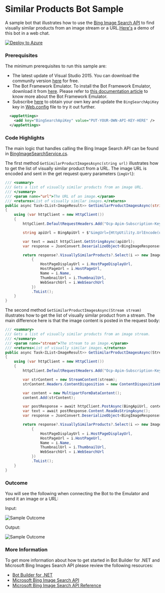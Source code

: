 ﻿# Similar Products Bot Sample

A sample bot that illustrates how to use the [Bing Image Search API](https://www.microsoft.com/cognitive-services/en-us/bing-image-search-api) to find visually similar products from an image stream or a URL.[Here's](https://docs.botframework.com/en-us/bot-intelligence/search/#example-product-bot) a demo of this bot in a web chat.

[![Deploy to Azure][Deploy Button]][Deploy CSharp/SimilarProducts]

[Deploy Button]: https://azuredeploy.net/deploybutton.png
[Deploy CSharp/SimilarProducts]: https://azuredeploy.net

### Prerequisites

The minimum prerequisites to run this sample are:
* The latest update of Visual Studio 2015. You can download the community version [here](http://www.visualstudio.com) for free.
* The Bot Framework Emulator. To install the Bot Framework Emulator, download it from [here](https://emulator.botframework.com/). Please refer to [this documentation article](https://github.com/microsoft/botframework-emulator/wiki/Getting-Started) to know more about the Bot Framework Emulator.
* Subscribe [here](https://azure.microsoft.com/en-us/try/cognitive-services/my-apis/?apiSlug=search-api-v7) to obtain your own key and update the `BingSearchApiKey` key in [Web.config](Web.config) file to try it out further.

````XML
  <appSettings>
    <add key="BingSearchApiKey" value="PUT-YOUR-OWN-API-KEY-HERE" />
  </appSettings>
````

### Code Highlights
The main logic that handles calling the Bing Image Search API can be found in [BingImageSearchService.cs](Services/BingImageSearchService.cs).

The first method `GetSimilarProductImagesAsync(string url)` illustrates how to get the list of visually similar product from a URL. The image URL is encoded and sent in the get request query parameters (`imgUrl`):

````C#
/// <summary>
/// Gets a list of visually similar products from an image URL.
/// </summary>
/// <param name="url">The URL of an image.</param>
/// <returns>List of visually similar images.</returns>
public async Task<IList<ImageResult>> GetSimilarProductImagesAsync(string url)
{
    using (var httpClient = new HttpClient())
    {
        httpClient.DefaultRequestHeaders.Add("Ocp-Apim-Subscription-Key", ApiKey);

        string apiUrl = BingApiUrl + $"&imgUrl={HttpUtility.UrlEncode(url)}";

        var text = await httpClient.GetStringAsync(apiUrl);
        var response = JsonConvert.DeserializeObject<BingImageResponse>(text);

        return response?.VisuallySimilarProducts?.Select(i => new ImageResult
            {
                HostPageDisplayUrl = i.HostPageDisplayUrl,
                HostPageUrl = i.HostPageUrl,
                Name = i.Name,
                ThumbnailUrl = i.ThumbnailUrl,
                WebSearchUrl = i.WebSearchUrl
            })
            .ToList();
    }
}
````

The second method `GetSimilarProductImagesAsync(Stream stream)` illustrates how to get the list of visually similar product from a stream. The main difference here is that the image content is posted in the request body:

```C#
/// <summary>
/// Gets a list of visually similar products from an image stream.
/// </summary>
/// <param name="stream">The stream to an image.</param>
/// <returns>List of visually similar images.</returns>
public async Task<IList<ImageResult>> GetSimilarProductImagesAsync(Stream stream)
{
    using (var httpClient = new HttpClient())
    {
        httpClient.DefaultRequestHeaders.Add("Ocp-Apim-Subscription-Key", ApiKey);

        var strContent = new StreamContent(stream);
        strContent.Headers.ContentDisposition = new ContentDispositionHeaderValue("form-data") { FileName = "Any-Name-Works" };

        var content = new MultipartFormDataContent();
        content.Add(strContent);

        var postResponse = await httpClient.PostAsync(BingApiUrl, content);
        var text = await postResponse.Content.ReadAsStringAsync();
        var response = JsonConvert.DeserializeObject<BingImageResponse>(text);

        return response?.VisuallySimilarProducts?.Select(i => new ImageResult
            {
                HostPageDisplayUrl = i.HostPageDisplayUrl,
                HostPageUrl = i.HostPageUrl,
                Name = i.Name,
                ThumbnailUrl = i.ThumbnailUrl,
                WebSearchUrl = i.WebSearchUrl
            })
            .ToList();
    }
}
```

### Outcome

You will see the following when connecting the Bot to the Emulator and send it an image or a URL:

Input:

![Sample Outcome](Images/blue-shoes.jpg)

Output:

![Sample Outcome](Images/outcome-emulator-stream.png)

### More Information

To get more information about how to get started in Bot Builder for .NET and Microsoft Bing Images Search API please review the following resources:
* [Bot Builder for .NET](https://docs.microsoft.com/en-us/bot-framework/dotnet/)
* [Microsoft Bing Image Search API](https://www.microsoft.com/cognitive-services/en-us/bing-image-search-api)
* [Microsoft Bing Image Search API Reference](https://msdn.microsoft.com/en-us/library/dn760791.aspx)
